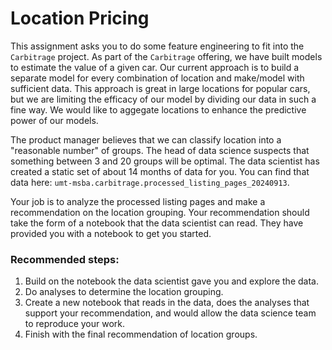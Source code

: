 # Location Pricing

This assignment asks you to do some feature engineering to fit into the `Carbitrage` project. As part of the `Carbitrage` offering, we have built models to estimate the value of a given car. Our current approach is to build a separate model for every combination of location and make/model with sufficient data. This approach is great in large locations for popular cars, but we are limiting the efficacy of our model by dividing our data in such a fine way. We would like to aggegate locations to enhance the predictive power of our models. 

The product manager believes that we can classify location into a "reasonable number" of groups. The head of data science suspects that something between 3 and 20 groups will be optimal. The data scientist has created a static set of about 14 months of data for you. You can find that data here:   `umt-msba.carbitrage.processed_listing_pages_20240913`. 

Your job is to analyze the processed listing pages and make a recommendation on the location grouping. Your recommendation should take the form of a notebook that the data scientist can read. They have provided you with a notebook to get you started. 

### Recommended steps: 

1. Build on the notebook the data scientist gave you and explore the data.
2. Do analyses to determine the location grouping.
3. Create a new notebook that reads in the data, does the analyses that support your recommendation, and would allow the data science team to reproduce your work.
4. Finish with the final recommendation of location groups.
